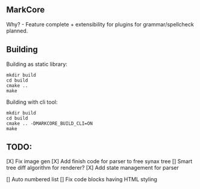 
## MarkCore

Why? - Feature complete + extensibility for plugins for grammar/spellcheck planned.

## Building

Building as static library:
```
mkdir build
cd build
cmake ..
make
```

Building with cli tool:
```
mkdir build
cd build
cmake .. -DMARKCORE_BUILD_CLI=ON
make
```

## TODO:

[X] Fix image gen
[X] Add finish code for parser to free synax tree
[] Smart tree diff algorithm for renderer?
[X] Add state management for parser

[] Auto numbered list
[] Fix code blocks having HTML styling